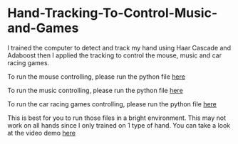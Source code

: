 # Hand-Tracking-To-Control-Music-and-Games
I trained the computer to detect and track my hand using Haar Cascade and Adaboost then I applied the tracking to control the mouse, music and car racing games.

To run the mouse controlling, please run the python file [here](https://github.com/mtruongn93/Hand-Tracking-To-Control-Music-and-Games/tree/master/mouse_control)

To run the music controlling, please run the python file [here](https://github.com/mtruongn93/Hand-Tracking-To-Control-Music-and-Games/tree/master/vlc_control)

To run the car racing games controlling, please run the python file [here](https://github.com/mtruongn93/Hand-Tracking-To-Control-Music-and-Games/tree/master/game_control)

This is best for you to run those files in a bright environment. This may not work on all hands since I only trained on 1 type of hand.
You can take a look at the video demo [here](https://www.youtube.com/watch?v=8qnlRuGMXWE)
